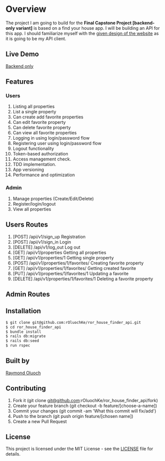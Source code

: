 # Overview
The project I am going to build for the **Final Capstone Project [backend-only variant]** is based on a find your house app. I will be building an API for this app. I should familiarize myself with the [given design of the website](https://www.notion.so/Final-Capstone-Project-Find-Your-House-backend-only-variant-f3581ebfeb3341deafd7617c5b9d934d) as it is going to be my API client. 

## Live Demo
[Backend only](https://nameless-plateau-65921.herokuapp.com/)

## Features

### Users
1. Listing all properties
2. List a single property
3. Can create add favorite properties
4. Can edit favorite property
5. Can delete favorite property
6. Can view all favorite properties
7. Logging in using login/password flow
8. Registering user using login/password flow
9. Logout functionality
10. Token-based authorization 
11. Access management check.
12. TDD implementation.
13. App versioning
14. Performance and optimization

### Admin
1. Manage properties (Create/Edit/Delete)
2. Register/login/logout
3. View all properties

## Users Routes
1. [POST] /api/v1/sign_up Registration
2. [POST] /api/v1/sign_in Login
3. [DELETE] /api/v1/log_out Log out
4. [GET] /api/v1/properties Getting all properties
5. [GET] /api/v1/properties/1 Getting single property
6. [POST] /api/v1/properties/1/favorites/ Creating favorite property
7. [GET] /api/v1/properties/1/favorites/ Getting created favorite
8. [PUT] /api/v1/properties/1/favorites/1 Updating a favorite
9. [DELETE] /api/v1/properties/1/favorites/1 Deleting a favorite property

## Admin Routes


## Installation

~~~bash
$ git clone git@github.com:rOluochKe/ror_house_finder_api.git
$ cd ror_house_finder_api
$ bundle install
$ rails db:migrate
$ rails db:seed
$ run rspec
~~~

## Built by
[Raymond Oluoch](https://github.com/rOluochKe)


## Contributing

1. Fork it (git clone git@github.com:rOluochKe/ror_house_finder_api/fork)
2. Create your feature branch (git checkout -b feature/[choose-a-name])
3. Commit your changes (git commit -am 'What this commit will fix/add')
4. Push to the branch (git push origin feature/[chosen name])
5. Create a new Pull Request

## License

This project is licensed under the MIT License - see the [LICENSE](./LICENSE.md) file for details.